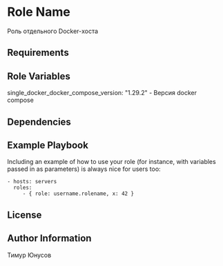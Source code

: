 Role Name
=========

Роль отдельного Docker-хоста

Requirements
------------



Role Variables
--------------

single_docker_docker_compose_version: "1.29.2" - Версия docker compose

Dependencies
------------



Example Playbook
----------------

Including an example of how to use your role (for instance, with variables passed in as parameters) is always nice for users too:

    - hosts: servers
      roles:
         - { role: username.rolename, x: 42 }

License
-------



Author Information
------------------

Тимур Юнусов
